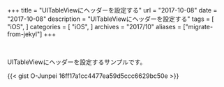 +++
title = "UITableViewにヘッダーを設定する"
url = "2017-10-08"
date = "2017-10-08"
description = "UITableViewにヘッダーを設定する"
tags = [
    "iOS",
]
categories = [
    "iOS",
]
archives = "2017/10"
aliases = ["migrate-from-jekyl"]
+++

<br>

UITableViewにヘッダーを設定するサンプルです。  

{{< gist O-Junpei 16ff17a1cc4477ea59d5ccc6629bc50e >}}
